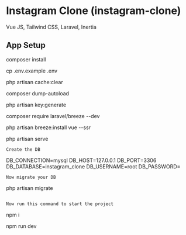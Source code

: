 # Instagram Clone (instagram-clone)

Vue JS, Tailwind CSS, Laravel, Inertia

## App Setup

composer install 

cp .env.example .env 

php artisan cache:clear 

composer dump-autoload 

php artisan key:generate

composer require laravel/breeze --dev

php artisan breeze:install vue --ssr

php artisan serve
```
Create the DB
```
DB_CONNECTION=mysql
DB_HOST=127.0.0.1
DB_PORT=3306
DB_DATABASE=instagram_clone
DB_USERNAME=root
DB_PASSWORD=
```
Now migrate your DB
```
php artisan migrate

```

Now run this command to start the project 
```
npm i

npm run dev


